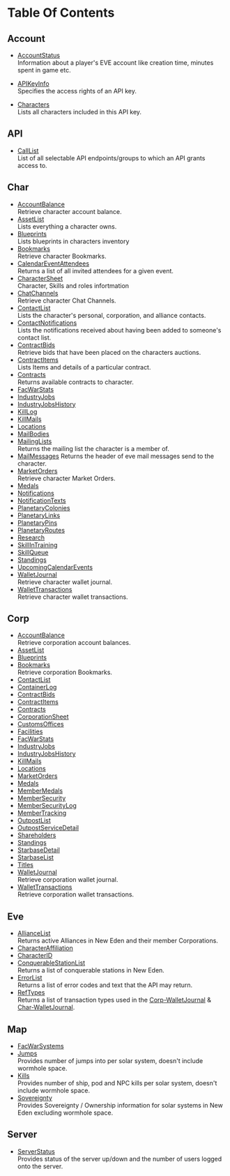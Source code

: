 # Table Of Contents
## Account
* [AccountStatus](account_accountstatus.md)<br>
  Information about a player's EVE account like creation time, minutes spent in game etc.  

* [APIKeyInfo](account_apikeyinfo.md)<br>
  Specifies the access rights of an API key.  

* [Characters](account_characters.md)<br>
  Lists all characters included in this API key.  

## API
* [CallList](api_calllist.md)<br>
  List of all selectable API endpoints/groups to which an API grants access to.

## Char
* [AccountBalance](char_accountbalance.md)<br />
  Retrieve character account balance.
* [AssetList](char_assetlist.md)<br />
  Lists everything a character owns.
* [Blueprints](char_blueprints.md)<br />
  Lists blueprints in characters inventory
* [Bookmarks](char_bookmarks.md)<br />
  Retrieve character Bookmarks.
* [CalendarEventAttendees](char_calendareventattendees.md)<br />
  Returns a list of all invited attendees for a given event.
* [CharacterSheet](char_charactersheet.md)<br />
  Character, Skills and roles infortmation
* [ChatChannels](char_chatchannels.md)<br />
  Retrieve character Chat Channels.
* [ContactList](char_contactlist.md)<br />
  Lists the character's personal, corporation, and alliance contacts.
* [ContactNotifications](char_contactnotifications.md)<br />
  Lists the notifications received about having been added to someone's contact list.
* [ContractBids](char_contractbids.md)<br />
  Retrieve bids that have been placed on the characters auctions.
* [ContractItems](char_contractitems.md)<br />
  Lists Items and details of a particular contract.
* [Contracts](char_contracts.md)<br />
  Returns available contracts to character.
* [FacWarStats](char_facwarstats.md)
* [IndustryJobs](char_industryjobs.md)
* [IndustryJobsHistory](char_industryjobshistory.md)
* [KillLog](char_killlog.md)
* [KillMails](char_killmails.md)
* [Locations](char_locations.md)
* [MailBodies](char_mailbodies.md)
* [MailingLists](char_mailinglists.md)<br />
  Returns the mailing list the character is a member of.
* [MailMessages](char_mailmessages.md)
  Returns the header of eve mail messages send to the character.
* [MarketOrders](char_marketorders.md)<br />
  Retrieve character Market Orders.
* [Medals](char_medals.md)
* [Notifications](char_notifications.md)
* [NotificationTexts](char_notificationtexts.md)
* [PlanetaryColonies](char_planetarycolonies.md)
* [PlanetaryLinks](char_planetarylinks.md)
* [PlanetaryPins](char_planetarypins.md)
* [PlanetaryRoutes](char_planetaryroutes.md)
* [Research](char_research.md)
* [SkillInTraining](char_skillintraining.md)
* [SkillQueue](char_skillqueue.md)
* [Standings](char_standings.md)
* [UpcomingCalendarEvents](char_upcomingcalendarevents.md)
* [WalletJournal](char_walletjournal.md)<br />
  Retrieve character wallet journal.
* [WalletTransactions](char_wallettransactions.md)<br />
  Retrieve character wallet transactions.

## Corp
* [AccountBalance](corp_accountbalance.md)<br />
  Retrieve corporation account balances.
* [AssetList](corp_assetlist.md)
* [Blueprints](corp_blueprints.md)
* [Bookmarks](corp_bookmarks.md)<br />
  Retrieve corporation Bookmarks.
* [ContactList](corp_contactlist.md)
* [ContainerLog](corp_containerlog.md)
* [ContractBids](corp_contractbids.md)
* [ContractItems](corp_contractitems.md)
* [Contracts](corp_contracts.md)
* [CorporationSheet](corp_corporationsheet.md)
* [CustomsOffices](corp_customsoffices.md)
* [Facilities](corp_facilities.md)
* [FacWarStats](corp_facwarstats.md)
* [IndustryJobs](corp_industryjobs.md)
* [IndustryJobsHistory](corp_industryjobshistory.md)
* [KillMails](corp_killmails.md)
* [Locations](corp_locations.md)
* [MarketOrders](corp_marketorders.md)
* [Medals](corp_medals.md)
* [MemberMedals](corp_membermedals.md)
* [MemberSecurity](corp_membersecurity.md)
* [MemberSecurityLog](corp_membersecuritylog.md)
* [MemberTracking](corp_membertracking.md)
* [OutpostList](corp_outpostlist.md)
* [OutpostServiceDetail](corp_outpostservicedetail.md)
* [Shareholders](corp_shareholders.md)
* [Standings](corp_standings.md)
* [StarbaseDetail](corp_starbasedetail.md)
* [StarbaseList](corp_starbaselist.md)
* [Titles](corp_titles.md)
* [WalletJournal](corp_walletjournal.md)<br />
  Retrieve corporation wallet journal.
* [WalletTransactions](corp_wallettransactions.md)<br />
  Retrieve corporation wallet transactions.
  
## Eve
* [AllianceList](eve_alliancelist.md)<br />
  Returns active Alliances in New Eden and their member Corporations.
* [CharacterAffiliation](eve_characteraffiliation.md)
* [CharacterID](eve_characterid.md)
* [ConquerableStationList](eve_conquerablestationlist.md)<br />
  Returns a list of conquerable stations in New Eden.
* [ErrorList](eve_errorlist.md)<br />
  Returns a list of error codes and text that the API may return.
* [RefTypes](eve_reftypes.md)<br />
  Returns a list of transaction types used in the [Corp-WalletJournal](corp_walletjournal.md) & [Char-WalletJournal](char_walletjournal.md).

## Map
* [FacWarSystems](map_facwarsystems.md)
* [Jumps](map_jumps.md)<br />
  Provides number of jumps into per solar system, doesn't include wormhole space. 
* [Kills](map_kills.md)<br />
  Provides number of ship, pod and NPC kills per solar system, doesn't include wormhole space. 
* [Sovereignty](map_sovereignty.md)<br />
  Provides Sovereignty / Ownership information for solar systems in New Eden excluding wormhole space.

## Server
* [ServerStatus](serv_serversstatus.md)<br />
  Provides status of the server up/down and the number of users logged onto the server.
